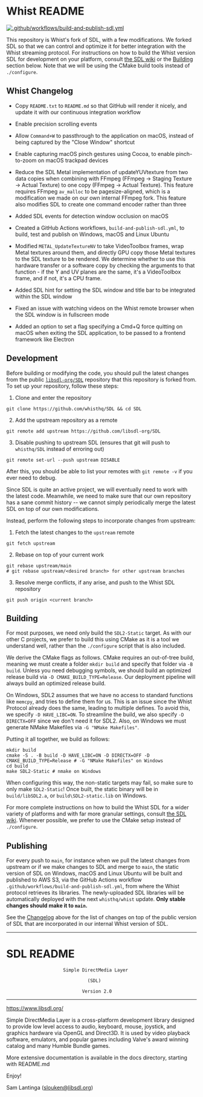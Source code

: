 Whist README
=============

[![.github/workflows/build-and-publish-sdl.yml](https://github.com/whisthq/SDL/actions/workflows/build-and-publish-sdl.yml/badge.svg)](https://github.com/whisthq/SDL/actions/workflows/build-and-publish-sdl.yml)

This repository is Whist's fork of SDL, with a few modifications. We forked SDL so that we can control and optimize it for better integration with the Whist streaming protocol. For instructions on how to build the Whist version SDL for development on your platform, consult [the SDL wiki](https://wiki.libsdl.org/Installation) or the [Building](#Building) section below. Note that we will be using the CMake build tools instead of `./configure`.

## Whist Changelog

- Copy `README.txt` to `README.md` so that GitHub will render it nicely, and update it with our continuous integration workflow

- Enable precision scrolling events

- Allow `Command+W` to passthrough to the application on macOS, instead of being captured by the "Close Window" shortcut

- Enable capturing macOS pinch gestures using Cocoa, to enable pinch-to-zoom on macOS trackpad devices

- Reduce the SDL Metal implementation of updateYUVtexture from two data copies when combining with FFmpeg (FFmpeg &rarr; Staging Texture &rarr; Actual Texture) to one copy (FFmpeg &rarr; Actual Texture). This feature requires FFmpeg `av_malloc` to be pagesize-aligned, which is a modification we made on our own internal FFmpeg fork. This feature also modifies SDL to create one command encoder rather than three

- Added SDL events for detection window occlusion on macOS

- Created a GitHub Actions workflows, `build-and-publish-sdl.yml`, to build, test and publish on Windows, macOS and Linux Ubuntu

- Modified `METAL_UpdateTextureNV` to take VideoToolbox frames, wrap Metal textures around them, and directly GPU copy those Metal textures to the SDL texture to be rendered. We determine whether to use this hardware transfer or a software copy by checking the arguments to that function - if the Y and UV planes are the same, it's a VideoToolbox frame, and if not, it's a CPU frame.

- Added SDL hint for setting the SDL window and title bar to be integrated within the SDL window

- Fixed an issue with watching videos on the Whist remote browser when the SDL window is in fullscreen mode

- Added an option to set a flag specifying a Cmd+Q force quitting on macOS when exiting the SDL application, to be passed to a frontend framework like Electron

## Development

Before building or modifying the code, you should pull the latest changes from the public [`libsdl-org/SDL`](https://github.com/libsdl-org/SDL) repository that this repository is forked from. To set up your repository, follow these steps:

1. Clone and enter the repository

```
git clone https://github.com/whisthq/SDL && cd SDL
```

2. Add the upstream repository as a remote

```
git remote add upstream https://github.com/libsdl-org/SDL
```

3. Disable pushing to upstream SDL (ensures that git will push to `whisthq/SDL` instead of erroring out)

```
git remote set-url --push upstream DISABLE
```

After this, you should be able to list your remotes with `git remote -v` if you ever need to debug.

Since SDL is quite an active project, we will eventually need to work with the latest code. Meanwhile, we need to make sure that our own repository has a sane commit history -- we cannot simply periodically merge the latest SDL on top of our own modifications.

Instead, perform the following steps to incorporate changes from upstream:

1. Fetch the latest changes to the `upstream` remote

```
git fetch upstream
```

2. Rebase on top of your current work

```
git rebase upstream/main
# git rebase upstream/<desired branch> for other upstream branches
```

3. Resolve merge conflicts, if any arise, and push to the Whist SDL repository

```
git push origin <current branch>
```

## Building

For most purposes, we need only build the `SDL2-Static` target. As with our other C projects, we prefer to build this using CMake as it is a tool we understand well, rather than the `./configure` script that is also included.

We derive the CMake flags as follows. CMake requires an out-of-tree build, meaning we must create a folder `mkdir build` and specify that folder via `-B build`. Unless you need debugging symbols, we should build an optimized release build via `-D CMAKE_BUILD_TYPE=Release`. Our deployment pipeline will always build an optimized release build.

On Windows, SDL2 assumes that we have no access to standard functions like `memcpy`, and tries to define them for us. This is an issue since the Whist Protocol already does the same, leading to multiple defines. To avoid this, we specify `-D HAVE_LIBC=ON`. To streamline the build, we also specify `-D DIRECTX=OFF` since we don't need it for SDL2. Also, on Windows we must generate NMake Makefiles via `-G "NMake Makefiles"`.

Putting it all together, we build as follows:

```
mkdir build
cmake -S . -B build -D HAVE_LIBC=ON -D DIRECTX=OFF -D CMAKE_BUILD_TYPE=Release # -G "NMake Makefiles" on Windows
cd build
make SDL2-Static # nmake on Windows
```

When configuring this way, the non-static targets may fail, so make sure to only make `SDL2-Static`! Once built, the static binary will be in `build/libSDL2.a`, or `build\SDL2-static.lib` on Windows.

For more complete instructions on how to build the Whist SDL for a wider variety of platforms and with far more granular settings, consult [the SDL wiki](https://wiki.libsdl.org/Installation). Whenever possible, we prefer to use the CMake setup instead of `./configure`.

## Publishing

For every push to `main`, for instance when we pull the latest changes from upstream or if we make changes to SDL and merge to `main`, the static version of SDL on Windows, macOS and Linux Ubuntu will be built and published to AWS S3, via the GitHub Actions workflow `.github/workflows/build-and-publish-sdl.yml`, from where the Whist protocol retrieves its libraries. The newly-uploaded SDL libraries will be automatically deployed with the next `whisthq/whist` update. **Only stable changes should make it to `main`.**

See the [Changelog](#Changelog) above for the list of changes on top of the public version of SDL that are incorporated in our internal Whist version of SDL.

---

SDL README
=============

                         Simple DirectMedia Layer

                                  (SDL)

                                Version 2.0

---

https://www.libsdl.org/

Simple DirectMedia Layer is a cross-platform development library designed
to provide low level access to audio, keyboard, mouse, joystick, and graphics
hardware via OpenGL and Direct3D. It is used by video playback software,
emulators, and popular games including Valve's award winning catalog
and many Humble Bundle games.

More extensive documentation is available in the docs directory, starting
with README.md

Enjoy!

Sam Lantinga (slouken@libsdl.org)
